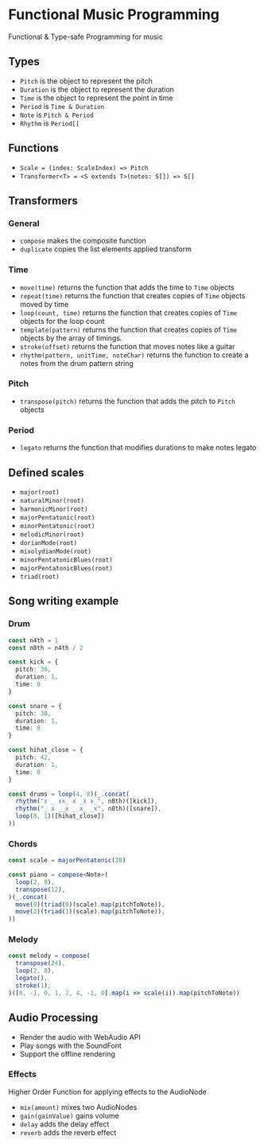 # Functional Music Programming

Functional & Type-safe Programming for music

## Types

- `Pitch` is the object to represent the pitch
- `Duration` is the object to represent the duration
- `Time` is the object to represent the point in time
- `Period` is `Time & Duration`
- `Note` is `Pitch & Period`
- `Rhythm` is `Period[]`

## Functions

- `Scale = (index: ScaleIndex) => Pitch`
- `Transformer<T> = <S extends T>(notes: S[]) => S[]`

## Transformers

### General

- `compose` makes the composite function
- `duplicate` copies the list elements applied transform

### Time

- `move(time)` returns the function that adds the time to `Time` objects
- `repeat(time)` returns the function that creates copies of `Time` objects moved by time
- `loop(count, time)` returns the function that creates copies of `Time` objects for the loop count
- `template(pattern)` returns the function that creates copies of `Time` objects by the array of timings.
- `stroke(offset)` returns the function that moves notes like a guitar
- `rhythm(pattern, unitTime, noteChar)` returns the function to create a notes from the drum pattern string

### Pitch

- `transpose(pitch)` returns the function that adds the pitch to `Pitch` objects

### Period

- `legato` returns the function that modifies durations to make notes legato

## Defined scales

- `major(root)`
- `naturalMinor(root)`
- `harmonicMinor(root)`
- `majorPentatonic(root)`
- `minorPentatonic(root)`
- `melodicMinor(root)`
- `dorianMode(root)`
- `mixolydianMode(root)`
- `minorPentatonicBlues(root)`
- `majorPentatonicBlues(root)`
- `triad(root)`

## Song writing example

### Drum

```ts
const n4th = 1
const n8th = n4th / 2

const kick = {
  pitch: 36,
  duration: 1,
  time: 0
}

const snare = {
  pitch: 38,
  duration: 1,
  time: 0
}

const hihat_close = {
  pitch: 42,
  duration: 1,
  time: 0
}

const drums = loop(4, 8)(_.concat(
  rhythm("x _ xx_ x _x x_", n8th)([kick]), 
  rhythm("_ x __x _ x_ _x", n8th)([snare]), 
  loop(8, 1)([hihat_close])
))
```

### Chords

```ts
const scale = majorPentatonic(38)

const piano = compose<Note>(
  loop(2, 8),
  transpose(12),
)(_.concat(
  move(0)(triad(0)(scale).map(pitchToNote)),
  move(2)(triad(1)(scale).map(pitchToNote)),
))
```

### Melody

```ts
const melody = compose(
  transpose(24),
  loop(2, 8),
  legato(),
  stroke(1),
)([0, -1, 0, 1, 2, 4, -1, 0].map(i => scale(i)).map(pitchToNote))
```

## Audio Processing

- Render the audio with WebAudio API
- Play songs with the SoundFont
- Support the offline rendering

### Effects

Higher Order Function for applying effects to the AudioNode

- `mix(amount)` mixes two AudioNodes 
- `gain(gainValue)` gains volume
- `delay` adds the delay effect
- `reverb` adds the reverb effect
